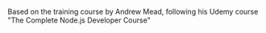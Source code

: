 Based on the training course by Andrew Mead, following his Udemy course "The Complete Node.js Developer Course"
